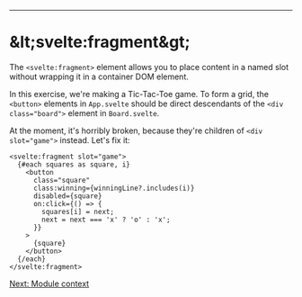 -----
# **&amp;lt;svelte:fragment&amp;gt;**
The `<svelte:fragment>` element allows you to place content in a named slot without wrapping it in a container DOM element.

In this exercise, we're making a Tic-Tac-Toe game. To form a grid, the `<button>` elements in <code data-file="src/routes/part2/special-elements/fragment/+page.svelte">App.svelte</code> should be direct descendants of the `<div class="board">` element in <code data-file="./Board.svelte">Board.svelte</code>.

At the moment, it's horribly broken, because they're children of `<div slot="game">` instead. Let's fix it:
```svelte title="src/routes/part2/special-elements/fragment/+page.svelte" /svelte:fragment/
<svelte:fragment slot="game">
  {#each squares as square, i}
    <button
      class="square"
      class:winning={winningLine?.includes(i)}
      disabled={square}
      on:click={() => {
        squares[i] = next;
        next = next === 'x' ? 'o' : 'x';
      }}
    >
      {square}
    </button>
  {/each}
</svelte:fragment>
```

[Next: Module context](/part2/advanced-bindings/media-elements)
